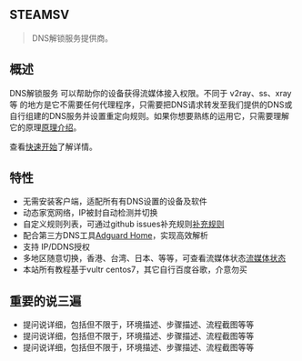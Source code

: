 ## STEAMSV 

> DNS解锁服务提供商。

## 概述

DNS解锁服务 可以帮助你的设备获得流媒体接入权限。不同于 v2ray、ss、xray等 的地方是它不需要任何代理程序，只需要把DNS请求转发至我们提供的DNS或自行组建的DNS服务并设置重定向规则。如果你想要熟练的运用它，只需要理解它的原理[原理介绍](principle.md)。

查看[快速开始](quickstart.md)了解详情。

## 特性

- 无需安装客户端，适配所有有DNS设置的设备及软件
- 动态家宽网络，IP被封自动检测并切换
- 自定义规则列表，可通过github issues补充规则[补充规则](https://github.com/steamsv/streamrule/issues)
- 配合第三方DNS工具[Adguard Home](appdoc/adguardhomedoc.md)，实现高效解析
- 支持 IP/DDNS授权
- 多地区随意切换，香港、台湾、日本、等等，可查看流媒体状态[流媒体状态](rule.md)
- 本站所有教程基于vultr centos7，其它自行百度谷歌，介意勿买

## 重要的说三遍

- 提问说详细，包括但不限于，环境描述、步骤描述、流程截图等等
- 提问说详细，包括但不限于，环境描述、步骤描述、流程截图等等
- 提问说详细，包括但不限于，环境描述、步骤描述、流程截图等等